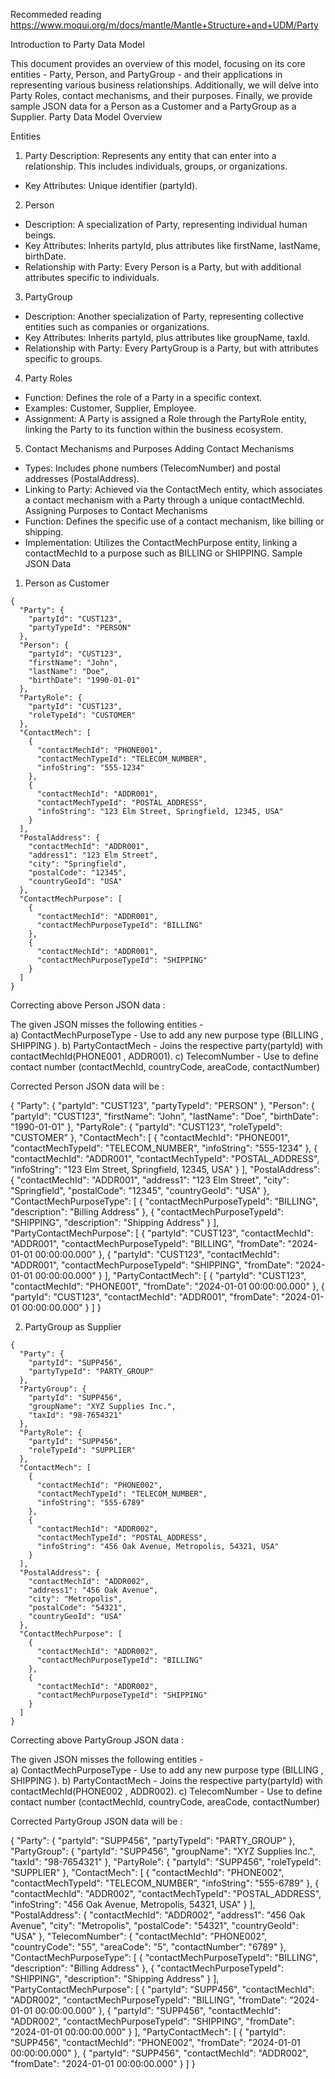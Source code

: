 Recommeded reading
https://www.moqui.org/m/docs/mantle/Mantle+Structure+and+UDM/Party

Introduction to Party Data Model

This document provides an overview of this model, focusing on its core entities - Party, Person, and PartyGroup - and their applications in representing various business relationships. Additionally, we will delve into Party Roles, contact mechanisms, and their purposes. Finally, we provide sample JSON data for a Person as a Customer and a PartyGroup as a Supplier.
Party Data Model Overview

Entities
1. Party
Description: Represents any entity that can enter into a relationship. This includes individuals, groups, or organizations.
* Key Attributes: Unique identifier (partyId).
2. Person
* Description: A specialization of Party, representing individual human beings.
* Key Attributes: Inherits partyId, plus attributes like firstName, lastName, birthDate.
* Relationship with Party: Every Person is a Party, but with additional attributes specific to individuals.
3. PartyGroup
* Description: Another specialization of Party, representing collective entities such as companies or organizations.
* Key Attributes: Inherits partyId, plus attributes like groupName, taxId.
* Relationship with Party: Every PartyGroup is a Party, but with attributes specific to groups.
4. Party Roles
* Function: Defines the role of a Party in a specific context.
* Examples: Customer, Supplier, Employee.
* Assignment: A Party is assigned a Role through the PartyRole entity, linking the Party to its function within the business ecosystem.
5. Contact Mechanisms and Purposes
Adding Contact Mechanisms
* Types: Includes phone numbers (TelecomNumber) and postal addresses (PostalAddress).
* Linking to Party: Achieved via the ContactMech entity, which associates a contact mechanism with a Party through a unique contactMechId.
Assigning Purposes to Contact Mechanisms
* Function: Defines the specific use of a contact mechanism, like billing or shipping.
* Implementation: Utilizes the ContactMechPurpose entity, linking a contactMechId to a purpose such as BILLING or SHIPPING.
Sample JSON Data
1. Person as Customer
```
{
  "Party": {
    "partyId": "CUST123",
    "partyTypeId": "PERSON"
  },
  "Person": {
    "partyId": "CUST123",
    "firstName": "John",
    "lastName": "Doe",
    "birthDate": "1990-01-01"
  },
  "PartyRole": {
    "partyId": "CUST123",
    "roleTypeId": "CUSTOMER"
  },
  "ContactMech": [
    {
      "contactMechId": "PHONE001",
      "contactMechTypeId": "TELECOM_NUMBER",
      "infoString": "555-1234"
    },
    {
      "contactMechId": "ADDR001",
      "contactMechTypeId": "POSTAL_ADDRESS",
      "infoString": "123 Elm Street, Springfield, 12345, USA"
    }
  ],
  "PostalAddress": {
    "contactMechId": "ADDR001",
    "address1": "123 Elm Street",
    "city": "Springfield",
    "postalCode": "12345",
    "countryGeoId": "USA"
  },
  "ContactMechPurpose": [
    {
      "contactMechId": "ADDR001",
      "contactMechPurposeTypeId": "BILLING"
    },
    {
      "contactMechId": "ADDR001",
      "contactMechPurposeTypeId": "SHIPPING"
    }
  ]
}
```


Correcting above Person JSON data : 

The given JSON misses the following entities -  
a) ContactMechPurposeType - Use to add any new purpose type (BILLING , SHIPPING ).
b) PartyContactMech  - Joins the respective party(partyId) with contactMechId(PHONE001 , ADDR001). 
c) TelecomNumber - Use to define contact number (contactMechId, countryCode, areaCode, contactNumber)

Corrected Person JSON data will be :

{
    "Party": {
      "partyId": "CUST123",
      "partyTypeId": "PERSON"
    },
    "Person": {
      "partyId": "CUST123",
      "firstName": "John",
      "lastName": "Doe",
      "birthDate": "1990-01-01"
    },
    "PartyRole": {
      "partyId": "CUST123",
      "roleTypeId": "CUSTOMER"
    },
    "ContactMech": [
      {
        "contactMechId": "PHONE001",
        "contactMechTypeId": "TELECOM_NUMBER",
        "infoString": "555-1234"
      },
      {
        "contactMechId": "ADDR001",
        "contactMechTypeId": "POSTAL_ADDRESS",
        "infoString": "123 Elm Street, Springfield, 12345, USA"
      }
    ],
    "PostalAddress": {
      "contactMechId": "ADDR001",
      "address1": "123 Elm Street",
      "city": "Springfield",
      "postalCode": "12345",
      "countryGeoId": "USA"
    },
    "ContactMechPurposeType": [
      {
        "contactMechPurposeTypeId": "BILLING",
        "description": "Billing Address"
      },
      {
        "contactMechPurposeTypeId": "SHIPPING",
        "description": "Shipping Address"
      }
    ],
    "PartyContactMechPurpose": [
      {
        "partyId": "CUST123",
        "contactMechId": "ADDR001",
        "contactMechPurposeTypeId": "BILLING",
        "fromDate": "2024-01-01 00:00:00.000"
      },
      {
        "partyId": "CUST123",
        "contactMechId": "ADDR001",
        "contactMechPurposeTypeId": "SHIPPING",
        "fromDate": "2024-01-01 00:00:00.000"
      }
    ],
    "PartyContactMech": [
      {
        "partyId": "CUST123",
        "contactMechId": "PHONE001",
        "fromDate": "2024-01-01 00:00:00.000"
      },
      {
        "partyId": "CUST123",
        "contactMechId": "ADDR001",
        "fromDate": "2024-01-01 00:00:00.000"
      }
    ]
  }





2. PartyGroup as Supplier
```
{
  "Party": {
    "partyId": "SUPP456",
    "partyTypeId": "PARTY_GROUP"
  },
  "PartyGroup": {
    "partyId": "SUPP456",
    "groupName": "XYZ Supplies Inc.",
    "taxId": "98-7654321"
  },
  "PartyRole": {
    "partyId": "SUPP456",
    "roleTypeId": "SUPPLIER"
  },
  "ContactMech": [
    {
      "contactMechId": "PHONE002",
      "contactMechTypeId": "TELECOM_NUMBER",
      "infoString": "555-6789"
    },
    {
      "contactMechId": "ADDR002",
      "contactMechTypeId": "POSTAL_ADDRESS",
      "infoString": "456 Oak Avenue, Metropolis, 54321, USA"
    }
  ],
  "PostalAddress": {
    "contactMechId": "ADDR002",
    "address1": "456 Oak Avenue",
    "city": "Metropolis",
    "postalCode": "54321",
    "countryGeoId": "USA"
  },
  "ContactMechPurpose": [
    {
      "contactMechId": "ADDR002",
      "contactMechPurposeTypeId": "BILLING"
    },
    {
      "contactMechId": "ADDR002",
      "contactMechPurposeTypeId": "SHIPPING"
    }
  ]
}
```


Correcting above PartyGroup JSON data : 

The given JSON misses the following entities -  
a) ContactMechPurposeType - Use to add any new purpose type (BILLING , SHIPPING ).
b) PartyContactMech  - Joins the respective party(partyId) with contactMechId(PHONE002 , ADDR002). 
c) TelecomNumber - Use to define contact number (contactMechId, countryCode, areaCode, contactNumber)

Corrected PartyGroup JSON data will be :

{
  "Party": {
    "partyId": "SUPP456",
    "partyTypeId": "PARTY_GROUP"
  },
  "PartyGroup": {
    "partyId": "SUPP456",
    "groupName": "XYZ Supplies Inc.",
    "taxId": "98-7654321"
  },
  "PartyRole": {
    "partyId": "SUPP456",
    "roleTypeId": "SUPPLIER"
  },
  "ContactMech": [
    {
      "contactMechId": "PHONE002",
      "contactMechTypeId": "TELECOM_NUMBER",
      "infoString": "555-6789"
    },
    {
      "contactMechId": "ADDR002",
      "contactMechTypeId": "POSTAL_ADDRESS",
      "infoString": "456 Oak Avenue, Metropolis, 54321, USA"
    }
  ],
  "PostalAddress": {
    "contactMechId": "ADDR002",
    "address1": "456 Oak Avenue",
    "city": "Metropolis",
    "postalCode": "54321",
    "countryGeoId": "USA"
  },
  "TelecomNumber": {
    "contactMechId": "PHONE002",
    "countryCode": "55",
    "areaCode": "5",
    "contactNumber": "6789"
  },
  "ContactMechPurposeType": [
    {
      "contactMechPurposeTypeId": "BILLING",
      "description": "Billing Address"
    },
    {
      "contactMechPurposeTypeId": "SHIPPING",
      "description": "Shipping Address"
    }
  ],
  "PartyContactMechPurpose": [
    {
      "partyId": "SUPP456",
      "contactMechId": "ADDR002",
      "contactMechPurposeTypeId": "BILLING",
      "fromDate": "2024-01-01 00:00:00.000"
    },
    {
      "partyId": "SUPP456",
      "contactMechId": "ADDR002",
      "contactMechPurposeTypeId": "SHIPPING",
      "fromDate": "2024-01-01 00:00:00.000"
    }
  ],
  "PartyContactMech": [
    {
      "partyId": "SUPP456",
      "contactMechId": "PHONE002",
      "fromDate": "2024-01-01 00:00:00.000"
    },
    {
      "partyId": "SUPP456",
      "contactMechId": "ADDR002",
      "fromDate": "2024-01-01 00:00:00.000"
    }
  ]
}

